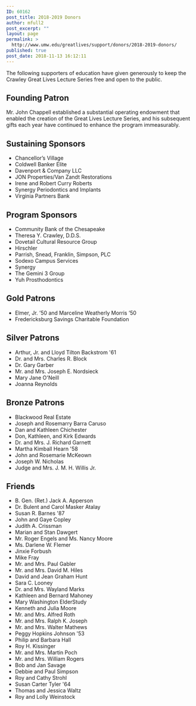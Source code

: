 ```yaml
---
ID: 60162
post_title: 2018-2019 Donors
author: mfull2
post_excerpt: ""
layout: page
permalink: >
  http://www.umw.edu/greatlives/support/donors/2018-2019-donors/
published: true
post_date: 2018-11-13 16:12:11
---
```

The following supporters of education have given generously to keep the Crawley Great Lives Lecture Series free and open to the public.
<h2>Founding Patron</h2>
Mr. John Chappell established a substantial operating endowment that enabled the creation of the Great Lives Lecture Series, and his subsequent gifts each year have continued to enhance the program immeasurably.
<h2>Sustaining Sponsors</h2>
<ul>
 	<li>Chancellor’s Village</li>
 	<li>Coldwell Banker Elite</li>
 	<li>Davenport &amp; Company LLC</li>
 	<li>JON Properties/Van Zandt Restorations</li>
 	<li>Irene and Robert Curry Roberts</li>
 	<li>Synergy Periodontics and Implants</li>
 	<li>Virginia Partners Bank</li>
</ul>
<h2>Program Sponsors</h2>
<ul>
 	<li>Community Bank of the Chesapeake</li>
 	<li>Theresa Y. Crawley, D.D.S.</li>
 	<li>Dovetail Cultural Resource Group</li>
 	<li>Hirschler</li>
 	<li>Parrish, Snead, Franklin, Simpson, PLC</li>
 	<li>Sodexo Campus Services</li>
 	<li>Synergy</li>
 	<li>The Gemini 3 Group</li>
 	<li>Yuh Prosthodontics</li>
</ul>
<h2>Gold Patrons</h2>
<ul>
 	<li>Elmer, Jr. ’50 and Marceline Weatherly Morris ’50</li>
 	<li>Fredericksburg Savings Charitable Foundation</li>
</ul>
<h2>Silver Patrons</h2>
<ul>
 	<li>Arthur, Jr. and Lloyd Tilton Backstrom '61</li>
 	<li>Dr. and Mrs. Charles R. Block</li>
 	<li>Dr. Gary Garber</li>
 	<li>Mr. and Mrs. Joseph E. Nordsieck</li>
 	<li>Mary Jane O'Neill</li>
 	<li>Joanna Reynolds</li>
</ul>
<h2>Bronze Patrons</h2>
<ul>
 	<li>Blackwood Real Estate</li>
 	<li>Joseph and Rosemarry Barra Caruso</li>
 	<li>Dan and Kathleen Chichester</li>
 	<li>Don, Kathleen, and Kirk Edwards</li>
 	<li>Dr. and Mrs. J. Richard Garnett</li>
 	<li>Martha Kimball Hearn '58</li>
 	<li>John and Rosemarie McKeown</li>
 	<li>Joseph W. Nicholas</li>
 	<li>Judge and Mrs. J. M. H. Willis Jr.</li>
</ul>
<h2>Friends</h2>
<ul>
 	<li>B. Gen. (Ret.) Jack A. Apperson</li>
 	<li>Dr. Bulent and Carol Masker Atalay</li>
 	<li>Susan R. Barnes '87</li>
 	<li>John and Gaye Copley</li>
 	<li>Judith A. Crissman</li>
 	<li>Marian and Stan Dawgert</li>
 	<li>Mr. Roger Engels and Ms. Nancy Moore</li>
 	<li>Ms. Darlene W. Flemer</li>
 	<li>Jinxie Forbush</li>
 	<li>Mike Fray</li>
 	<li>Mr. and Mrs. Paul Gabler</li>
 	<li>Mr. and Mrs. David M. Hiles</li>
 	<li>David and Jean Graham Hunt</li>
 	<li>Sara C. Looney</li>
 	<li>Dr. and Mrs. Wayland Marks</li>
 	<li>Kathleen and Bernard Mahoney</li>
 	<li>Mary Washington ElderStudy</li>
 	<li>Kenneth and Julia Moore</li>
 	<li>Mr. and Mrs. Alfred Roth</li>
 	<li>Mr. and Mrs. Ralph K. Joseph</li>
 	<li>Mr. and Mrs. Walter Mathews</li>
 	<li>Peggy Hopkins Johnson '53</li>
 	<li>Philip and Barbara Hall</li>
 	<li>Roy H. Kissinger</li>
 	<li>Mr. and Mrs. Martin Poch</li>
 	<li>Mr. and Mrs. William Rogers</li>
 	<li>Bob and Jan Savage</li>
 	<li>Debbie and Paul Simpson</li>
 	<li>Roy and Cathy Strohl</li>
 	<li>Susan Carter Tyler '64</li>
 	<li>Thomas and Jessica Waltz</li>
 	<li>Roy and Lolly Weinstock</li>
</ul>